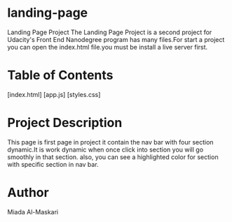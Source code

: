 # landing-page
Landing Page Project
The Landing Page Project is a second project for Udacity's Front End Nanodegree program has many files.For start a project you can open the index.html file.you must be install a live server first.

# Table of Contents

[index.html]
[app.js]
[styles.css]

# Project Description
This page is first page in project it contain the nav bar with four section dynamic.It is work dynamic when once click into section you will go smoothly in that section. also, you can see a highlighted color for section with specific section in nav bar.

# Author
Miada Al-Maskari
